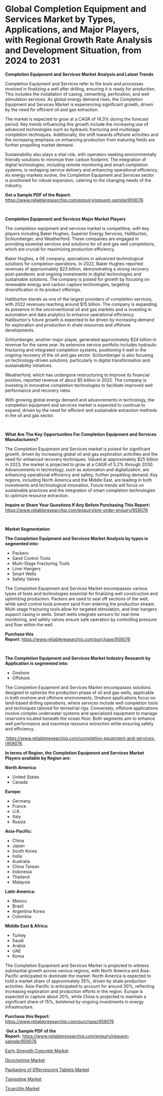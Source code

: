 <p><h1>Global Completion Equipment and Services Market by Types, Applications, and Major Players, with Regional Growth Rate Analysis and Development Situation, from 2024 to 2031</h1></p><p><strong>Completion Equipment and Services Market Analysis and Latest Trends</strong></p>
<p><p>Completion Equipment and Services refer to the tools and processes involved in finalizing a well after drilling, ensuring it is ready for production. This includes the installation of casing, cementing, perforation, and well stimulation services. As global energy demand rises, the Completion Equipment and Services Market is experiencing significant growth, driven by the need for efficient oil and gas extraction.</p><p>The market is expected to grow at a CAGR of 14.3% during the forecast period. Key trends influencing this growth include the increasing use of advanced technologies such as hydraulic fracturing and multistage completion techniques. Additionally, the shift towards offshore activities and the increasing emphasis on enhancing production from maturing fields are further propelling market demand. </p><p>Sustainability also plays a vital role, with operators seeking environmentally friendly solutions to minimize their carbon footprint. The integration of digital technologies, including remote monitoring and smart completion systems, is reshaping service delivery and enhancing operational efficiency. As energy markets evolve, the Completion Equipment and Services sector is positioned for robust expansion, catering to the changing needs of the industry.</p></p>
<p><strong>Get a Sample PDF of the Report:&nbsp;</strong> <a href="https://www.reliableresearchiq.com/enquiry/request-sample/959076?utm_campaign=1137&utm_medium=2&utm_source=Github&utm_content=ia&utm_term=03122024&utm_id=completion-equipment-and-services">https://www.reliableresearchiq.com/enquiry/request-sample/959076</a></p>
<p>&nbsp;</p>
<p><strong>Completion Equipment and Services Major Market Players</strong></p>
<p><p>The completion equipment and services market is competitive, with key players including Baker Hughes, Superior Energy Services, Halliburton, Schlumberger, and Weatherford. These companies are engaged in providing essential services and solutions for oil and gas well completions, which are crucial for maximizing production efficiency.</p><p>Baker Hughes, a GE company, specializes in advanced technological solutions for completion operations. In 2022, Baker Hughes reported revenues of approximately $23 billion, demonstrating a strong recovery post-pandemic and ongoing investments in digital technologies and sustainable solutions. The company is poised for growth by focusing on renewable energy and carbon capture technologies, targeting diversification in its product offerings.</p><p>Halliburton stands as one of the largest providers of completion services, with 2022 revenues reaching around $15 billion. The company is expanding its presence in the unconventional oil and gas markets and is investing in automation and data analytics to enhance operational efficiency. Halliburton's future growth is expected to be driven by increasing demand for exploration and production in shale resources and offshore developments.</p><p>Schlumberger, another major player, generated approximately $24 billion in revenue for the same year. Its extensive service portfolio includes hydraulic fracturing and integrated completion systems, positioning it well in the ongoing recovery of the oil and gas sector. Schlumberger is also focusing on technology-driven solutions, particularly in digital transformation and sustainability initiatives.</p><p>Weatherford, which has undergone restructuring to improve its financial position, reported revenue of about $5 billion in 2022. The company is investing in innovative completion technologies to facilitate improved well performance and recovery rates.</p><p>With growing global energy demand and advancements in technology, the completion equipment and services market is expected to continue to expand, driven by the need for efficient and sustainable extraction methods in the oil and gas sector.</p></p>
<p>&nbsp;</p>
<p><strong>What Are The Key Opportunities For Completion Equipment and Services Manufacturers?</strong></p>
<p><p>The Completion Equipment and Services market is poised for significant growth, driven by increasing global oil and gas exploration activities and the need for enhanced recovery techniques. Valued at approximately $25 billion in 2023, the market is projected to grow at a CAGR of 5.2% through 2030. Advancements in technology, such as automation and digitalization, are enhancing operational efficiency and safety, further propelling demand. Key regions, including North America and the Middle East, are leading in both investments and technological innovation. Future trends will focus on sustainable practices and the integration of smart completion technologies to optimize resource extraction.</p></p>
<p><strong>Inquire or Share Your Questions If Any Before Purchasing This Report:</strong> <a href="https://www.reliableresearchiq.com/enquiry/pre-order-enquiry/959076?utm_campaign=1137&utm_medium=2&utm_source=Github&utm_content=ia&utm_term=03122024&utm_id=completion-equipment-and-services">https://www.reliableresearchiq.com/enquiry/pre-order-enquiry/959076</a></p>
<p>&nbsp;</p>
<p><strong>Market Segmentation</strong></p>
<p><strong>The Completion Equipment and Services Market Analysis by types is segmented into:</strong></p>
<p><ul><li>Packers</li><li>Sand Control Tools</li><li>Multi-Stage Fracturing Tools</li><li>Liner Hangers</li><li>Smart Wells</li><li>Safety Valves</li></ul></p>
<p><p>The Completion Equipment and Services Market encompasses various types of tools and technologies essential for finalizing well construction and optimizing production. Packers are used to seal off sections of the well, while sand control tools prevent sand from entering the production stream. Multi-stage fracturing tools allow for targeted stimulation, and liner hangers support casing in wells. Smart wells integrate sensors for real-time monitoring, and safety valves ensure safe operation by controlling pressure and flow within the well.</p></p>
<p><strong>Purchase this Report:&nbsp;</strong><a href="https://www.reliableresearchiq.com/purchase/959076?utm_campaign=1137&utm_medium=2&utm_source=Github&utm_content=ia&utm_term=03122024&utm_id=completion-equipment-and-services">https://www.reliableresearchiq.com/purchase/959076</a></p>
<p>&nbsp;</p>
<p><strong>The Completion Equipment and Services Market Industry Research by Application is segmented into:</strong></p>
<p><ul><li>Onshore</li><li>Offshore</li></ul></p>
<p><p>The Completion Equipment and Services Market encompasses solutions designed to optimize the production phase of oil and gas wells, applicable in both onshore and offshore environments. Onshore applications focus on land-based drilling operations, where services include well completion tools and techniques tailored for terrestrial rigs. Conversely, offshore applications involve complex underwater systems and specialized equipment to manage reservoirs located beneath the ocean floor. Both segments aim to enhance well performance and maximize resource extraction while ensuring safety and efficiency.</p></p>
<p><a href="https://www.reliableresearchiq.com/completion-equipment-and-services-r959076?utm_campaign=1137&utm_medium=2&utm_source=Github&utm_content=ia&utm_term=03122024&utm_id=completion-equipment-and-services">&nbsp;https://www.reliableresearchiq.com/completion-equipment-and-services-r959076</a></p>
<p><strong>In terms of Region, the Completion Equipment and Services Market Players available by Region are:</strong></p>
<p>
    <p> <strong> North America: </strong>
        <ul>
            <li>United States</li>
            <li>Canada</li>
        </ul>
        </p> 
    <p> <strong> Europe: </strong>
        <ul>
            <li>Germany</li>
            <li>France</li>
            <li>U.K.</li>
            <li>Italy</li>
            <li>Russia</li>
        </ul>
        </p> 
    <p> <strong> Asia-Pacific: </strong>
        <ul>
            <li>China</li>
            <li>Japan</li>
            <li>South Korea</li>
            <li>India</li>
            <li>Australia</li>
            <li>China Taiwan</li>
            <li>Indonesia</li>
            <li>Thailand</li>
            <li>Malaysia</li>
        </ul>
        </p> 
    <p> <strong> Latin America: </strong>
        <ul>
            <li>Mexico</li>
            <li>Brazil</li>
            <li>Argentina Korea</li>
            <li>Colombia</li>
        </ul>
        </p> 
    <p> <strong> Middle East & Africa: </strong>
        <ul>
            <li>Turkey</li>
            <li>Saudi</li>
            <li>Arabia</li>
            <li>UAE</li>
            <li>Korea</li>
        </ul>
    </p>
    </p>
<p><p>The Completion Equipment and Services Market is projected to witness substantial growth across various regions, with North America and Asia-Pacific anticipated to dominate the market. North America is expected to hold a market share of approximately 35%, driven by shale production activities. Asia-Pacific is anticipated to account for around 30%, reflecting increasing exploration and production efforts in the region. Europe is expected to capture about 20%, while China is projected to maintain a significant share of 15%, bolstered by ongoing investments in energy infrastructure.</p></p>
<p><strong>Purchase this Report: </strong><a href="https://www.reliableresearchiq.com/purchase/959076?utm_campaign=1137&utm_medium=2&utm_source=Github&utm_content=ia&utm_term=03122024&utm_id=completion-equipment-and-services">https://www.reliableresearchiq.com/purchase/959076</a></p>
<p>&nbsp;<strong>Get a Sample PDF of the Report:&nbsp;&nbsp;</strong><a href="https://www.reliableresearchiq.com/enquiry/request-sample/959076?utm_campaign=1137&utm_medium=2&utm_source=Github&utm_content=ia&utm_term=03122024&utm_id=completion-equipment-and-services">https://www.reliableresearchiq.com/enquiry/request-sample/959076</a></p>
<p><strong></strong></p>
<p><p><a href="https://issuu.com/reportprime-2/docs/early-strength-concrete-market-size-2030.pptx?utm_campaign=1137&utm_medium=2&utm_source=Github&utm_content=ia&utm_term=03122024&utm_id=completion-equipment-and-services">Early Strength Concrete Market</a></p><p><a href="https://www.linkedin.com/pulse/dicyclomine-market-size-revenue-analysis-cagr-104-from-2024-ifqcf?utm_campaign=1137&utm_medium=2&utm_source=Github&utm_content=ia&utm_term=03122024&utm_id=completion-equipment-and-services">Dicyclomine Market</a></p><p><a href="https://issuu.com/reportprime-2/docs/packaging-of-effervescent-tablets-market-size-2030?utm_campaign=1137&utm_medium=2&utm_source=Github&utm_content=ia&utm_term=03122024&utm_id=completion-equipment-and-services">Packaging of Effervescent Tablets Market</a></p><p><a href="https://www.linkedin.com/pulse/size-estimationof-tianeptine-market-forecast-ofthe-growth-htwec?utm_campaign=1137&utm_medium=2&utm_source=Github&utm_content=ia&utm_term=03122024&utm_id=completion-equipment-and-services">Tianeptine Market</a></p><p><a href="https://www.linkedin.com/pulse/ticarcillin-revenue-growth-report-2024-2031-proposis-x9wmf?utm_campaign=1137&utm_medium=2&utm_source=Github&utm_content=ia&utm_term=03122024&utm_id=completion-equipment-and-services">Ticarcillin Market</a></p></p>